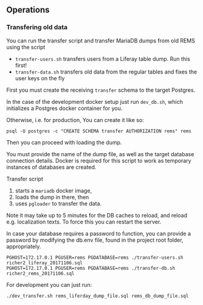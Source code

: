 ## Operations

### Transfering old data

You can run the transfer script and transfer MariaDB dumps from old REMS using the script

- `transfer-users.sh` transfers users from a Liferay table dump. Run this first!
- `transfer-data.sh` transfers old data from the regular tables and fixes the user keys on the fly

First you must create the receiving `transfer` schema to the target Postgres.

In the case of the development docker setup just run `dev_db.sh`, which initializes a Postgres docker container for you.

Otherwise, i.e. for production, You can create it like so:
```
psql -U postgres -c "CREATE SCHEMA transfer AUTHORIZATION rems" rems
```

Then you can proceed with loading the dump.

You must provide the name of the dump file, as well as the target database connection details. Docker is required for this script to work as temporary instances of databases are created.

Transfer script
1. starts a `mariadb` docker image,
1. loads the dump in there, then
1. uses `pgloader` to transfer the data.

Note it may take up to 5 minutes for the DB caches to reload, and reload e.g. localization texts. To force this you can restart the server.

In case your database requires a password to function, you can provide a password by modifying the db.env file, found in the project root folder, appropriately.

```
PGHOST=172.17.0.1 PGUSER=rems PGDATABASE=rems ./transfer-users.sh richer2_liferay_20171106.sql
PGHOST=172.17.0.1 PGUSER=rems PGDATABASE=rems ./transfer-db.sh richer2_rems_20171106.sql
```

For development you can just run:

```
./dev_transfer.sh rems_liferday_dump_file.sql rems_db_dump_file.sql
```
